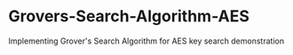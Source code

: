 # Grovers-Search-Algorithm-AES
Implementing Grover's Search Algorithm for AES key search demonstration
